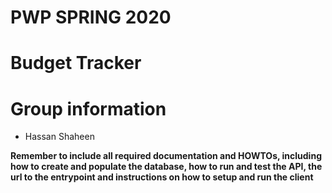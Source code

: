 # PWP SPRING 2020
# Budget Tracker
# Group information
* Hassan Shaheen

__Remember to include all required documentation and HOWTOs, including how to create and populate the database, how to run and test the API, the url to the entrypoint and instructions on how to setup and run the client__


